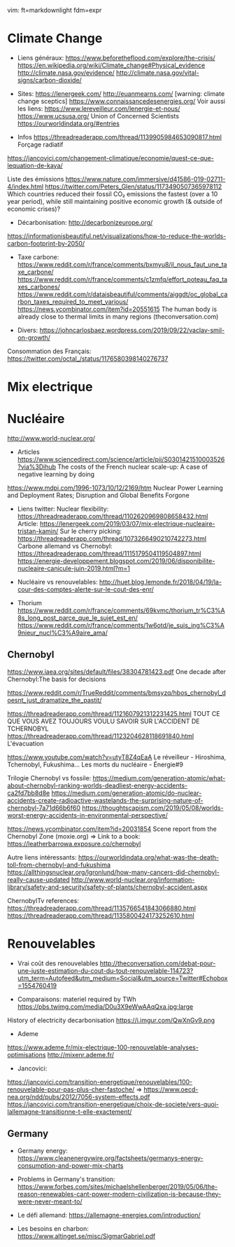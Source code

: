 vim: ft=markdownlight fdm=expr

Climate Change
==============

* Liens généraux:
https://www.beforetheflood.com/explore/the-crisis/
https://en.wikipedia.org/wiki/Climate_change#Physical_evidence
http://climate.nasa.gov/evidence/
http://climate.nasa.gov/vital-signs/carbon-dioxide/

* Sites:
https://lenergeek.com/
http://euanmearns.com/ [warning: climate change sceptics]
https://www.connaissancedesenergies.org/
Voir aussi les liens: https://www.lereveilleur.com/lenergie-et-nous/
https://www.ucsusa.org/ Union of Concerned Scientists
https://ourworldindata.org/#entries

* Infos
https://threadreaderapp.com/thread/1139905984653090817.html
Forçage radiatif

https://jancovici.com/changement-climatique/economie/quest-ce-que-lequation-de-kaya/

Liste des émissions
https://www.nature.com/immersive/d41586-019-02711-4/index.html
https://twitter.com/Peters_Glen/status/1173490507365978112 Which countries reduced their fossil CO₂ emissions the fastest (over a 10 year period), while still maintaining positive economic growth (& outside of economic crises)?

* Décarbonisation:
http://decarbonizeurope.org/

https://informationisbeautiful.net/visualizations/how-to-reduce-the-worlds-carbon-footprint-by-2050/

* Taxe carbone: 
https://www.reddit.com/r/france/comments/bxmyu8/il_nous_faut_une_taxe_carbone/
https://www.reddit.com/r/france/comments/c1zmfq/effort_poteau_faq_taxes_carbones/
https://www.reddit.com/r/dataisbeautiful/comments/aiggdt/oc_global_carbon_taxes_required_to_meet_various/
https://news.ycombinator.com/item?id=20551615 The human body is already close to thermal limits in many regions (theconversation.com)

* Divers:
https://johncarlosbaez.wordpress.com/2019/09/22/vaclav-smil-on-growth/

Consommation des Français:
https://twitter.com/octal_/status/1176580398140276737

Mix electrique
==============

Nucléaire
=========
http://www.world-nuclear.org/

* Articles
https://www.sciencedirect.com/science/article/pii/S0301421510003526?via%3Dihub
The costs of the French nuclear scale-up: A case of negative learning by doing

https://www.mdpi.com/1996-1073/10/12/2169/htm
Nuclear Power Learning and Deployment Rates; Disruption and Global Benefits Forgone

* Liens twitter:
Nuclear flexibility: https://threadreaderapp.com/thread/1102620969808658432.html
  Article: https://lenergeek.com/2019/03/07/mix-electrique-nucleaire-tristan-kamin/
Sur le cherry picking: https://threadreaderapp.com/thread/1073266490210742273.html
Carbone allemand vs Chernobyl: https://threadreaderapp.com/thread/1115179504119504897.html
https://energie-developpement.blogspot.com/2019/06/disponibilite-nucleaire-canicule-juin-2019.html?m=1

* Nucléaire vs renouvelables:
http://huet.blog.lemonde.fr/2018/04/19/la-cour-des-comptes-alerte-sur-le-cout-des-enr/

* Thorium
https://www.reddit.com/r/france/comments/69kvmc/thorium_tr%C3%A8s_long_post_parce_que_le_sujet_est_en/
https://www.reddit.com/r/france/comments/1w6otd/je_suis_ing%C3%A9nieur_nucl%C3%A9aire_ama/

Chernobyl
---------

https://www.iaea.org/sites/default/files/38304781423.pdf
One decade  after Chernobyl:The  basis for  decisions

https://www.reddit.com/r/TrueReddit/comments/bmsyzq/hbos_chernobyl_doesnt_just_dramatize_the_pastit/

https://threadreaderapp.com/thread/1121607921312231425.html
  TOUT CE QUE VOUS AVEZ TOUJOURS VOULU SAVOIR SUR L'ACCIDENT DE TCHERNOBYL
https://threadreaderapp.com/thread/1123204628118691840.html
  L'évacuation

https://www.youtube.com/watch?v=utyT8Z4qEaA
Le réveilleur - Hiroshima, Tchernobyl, Fukushima... Les morts du nucléaire - Énergie#9

Trilogie Chernobyl vs fossile:
https://medium.com/generation-atomic/what-about-chernobyl-ranking-worlds-deadliest-energy-accidents-ca2fd7bb8d8e
https://medium.com/generation-atomic/do-nuclear-accidents-create-radioactive-wastelands-the-surprising-nature-of-chernobyl-7a71d66b6f60
https://thoughtscapism.com/2019/05/08/worlds-worst-energy-accidents-in-environmental-perspective/

https://news.ycombinator.com/item?id=20031854
Scene report from the Chernobyl Zone (moxie.org)
=> Link to a book: https://leatherbarrowa.exposure.co/chernobyl

Autre liens intéressants:
https://ourworldindata.org/what-was-the-death-toll-from-chernobyl-and-fukushima
https://allthingsnuclear.org/lgronlund/how-many-cancers-did-chernobyl-really-cause-updated
http://www.world-nuclear.org/information-library/safety-and-security/safety-of-plants/chernobyl-accident.aspx

ChernobylTv references:
https://threadreaderapp.com/thread/1135766541843066880.html
https://threadreaderapp.com/thread/1135800424173252610.html

Renouvelables
=============

* Vrai coût des renouvelables
http://theconversation.com/debat-pour-une-juste-estimation-du-cout-du-tout-renouvelable-114723?utm_term=Autofeed&utm_medium=Social&utm_source=Twitter#Echobox=1554760419

* Comparaisons:
materiel required by TWh
https://pbs.twimg.com/media/D0u3X9eWwAAqQxa.jpg:large

History of electricity decarbonisation
https://i.imgur.com/QwXnGv9.png

* Ademe

https://www.ademe.fr/mix-electrique-100-renouvelable-analyses-optimisations
http://mixenr.ademe.fr/

* Jancovici:

https://jancovici.com/transition-energetique/renouvelables/100-renouvelable-pour-pas-plus-cher-fastoche/
=> https://www.oecd-nea.org/ndd/pubs/2012/7056-system-effects.pdf
https://jancovici.com/transition-energetique/choix-de-societe/vers-quoi-lallemagne-transitionne-t-elle-exactement/

Germany
-------

* Germany energy:
https://www.cleanenergywire.org/factsheets/germanys-energy-consumption-and-power-mix-charts

* Problems in Germany's transition:
https://www.forbes.com/sites/michaelshellenberger/2019/05/06/the-reason-renewables-cant-power-modern-civilization-is-because-they-were-never-meant-to/

* Le défi allemand:
https://allemagne-energies.com/introduction/

* Les besoins en charbon:
https://www.altinget.se/misc/SigmarGabriel.pdf
